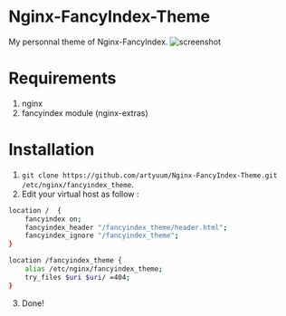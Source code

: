 # Nginx-FancyIndex-Theme
My personnal theme of Nginx-FancyIndex.
![screenshot](https://github.com/artyuum/Nginx-FancyIndex-Theme/raw/master/screenshot.PNG)

# Requirements
1. nginx
2. fancyindex module (nginx-extras)

# Installation
1. `git clone https://github.com/artyuum/Nginx-FancyIndex-Theme.git /etc/nginx/fancyindex_theme`.
2. Edit your virtual host as follow :
```bash
location /  {
    fancyindex on;
    fancyindex_header "/fancyindex_theme/header.html";
    fancyindex_ignore "/fancyindex_theme";
}

location /fancyindex_theme {
    alias /etc/nginx/fancyindex_theme;
    try_files $uri $uri/ =404;
}

```
3. Done!
